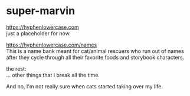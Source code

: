 # super-marvin

https://hyphenlowercase.com
<br>
just a placeholder for now.

https://hyphenlowercase.com/names
<br>
This is a name bank meant for cat/animal rescuers who run out of names after they cycle through all their favorite foods and storybook characters.

the rest:
<br>
... other things that I break all the time.


And no, I'm not really sure when cats started taking over my life.
